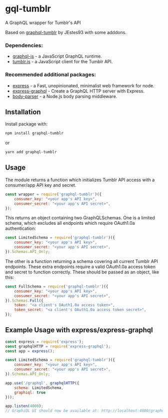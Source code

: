 # gql-tumblr
A GraphQL wrapper for Tumblr's API

Based on  [graphql-tumblr](https://github.com/JEstes93/graphql-tumblr) by JEstes93 with some adddons.
### Dependencies:

* [graphql-js](https://github.com/graphql/graphql-js) - a JavaScript GraphQL runtime.
* [tumblr.js](https://github.com/tumblr/tumblr.js) - a JavaScript client for the Tumblr API.

### Recommended additional packages:

* [express](https://github.com/expressjs/express) - a Fast, unopinionated, minimalist web framework for node.
* [express-graphql](https://github.com/graphql/express-graphql) - Create a GraphQL HTTP server with Express.
* [body-parser](https://github.com/expressjs/body-parser) - a Node.js body parsing middleware.

## Installation

Install package with:

```sh
npm install graphql-tumblr
```
or
```sh
yarn add graphql-tumblr
```

## Usage

The module returns a function which initializes Tumblr API access with a consumer/app API key and secret.

```js
const wrapper = require('graphql-tumblr')({
    consumer_key: "<your app's API key>",
    consumer_secret: "<your app's API secret>",
});
```

This returns an object containing two GraphQLSchemas. One is a limited schema, which excludes all endpoints which require OAuth1.0a authentication:

```js
const LimitedSchema = require('graphql-tumblr')({
    consumer_key: "<your app's API key>",
    consumer_secret: "<your app's API secret>",
}).Schemas.API_Only;
```

The other is a function returning a schema covering all current Tumblr API endpoints. These extra endpoints require a valid OAuth1.0a access token and secret to function correctly. These should be passed as an object, like this:

```js
const FullSchema = require('graphql-tumblr')({
    consumer_key: "<your app's API key>",
    consumer_secret: "<your app's API secret>",
}).Schemas.Full({
    token: "<a client's OAuth1.0a access token>",
    token_secret: "<a client's OAuth1.0a access token secret>",
});
```

## Example Usage with express/express-graphql

```js
const express = require('express');
const graphqlHTTP = require('express-graphql');
const app = express();

const LimitedSchema = require('graphql-tumblr')({
    consumer_key: "<your app's API key>",
    consumer_secret: "<your app's API secret>",
}).Schemas.API_Only;

app.use('/graphql', graphqlHTTP({
    schema: LimitedSchema,
    graphiql: true
}));

app.listen(4000); 
// GraphiQL UI should now be available at: http://localhost:4000/graphql
```